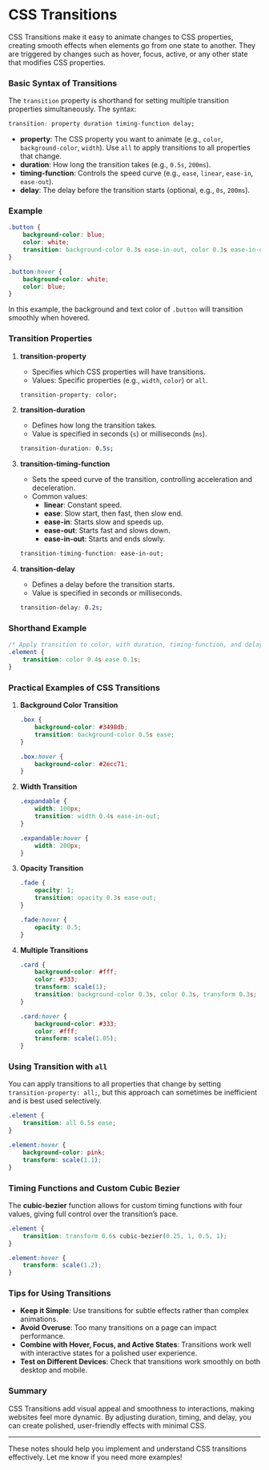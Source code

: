 # CSS Transitions

CSS Transitions make it easy to animate changes to CSS properties, creating smooth effects when elements go from one state to another. They are triggered by changes such as hover, focus, active, or any other state that modifies CSS properties.

### Basic Syntax of Transitions

The `transition` property is shorthand for setting multiple transition properties simultaneously. The syntax:

```css
transition: property duration timing-function delay;
```

- **property**: The CSS property you want to animate (e.g., `color`, `background-color`, `width`). Use `all` to apply transitions to all properties that change.
- **duration**: How long the transition takes (e.g., `0.5s`, `200ms`).
- **timing-function**: Controls the speed curve (e.g., `ease`, `linear`, `ease-in`, `ease-out`).
- **delay**: The delay before the transition starts (optional, e.g., `0s`, `200ms`).

### Example

```css
.button {
    background-color: blue;
    color: white;
    transition: background-color 0.3s ease-in-out, color 0.3s ease-in-out;
}

.button:hover {
    background-color: white;
    color: blue;
}
```

In this example, the background and text color of `.button` will transition smoothly when hovered.

### Transition Properties

1. **transition-property**
   - Specifies which CSS properties will have transitions.
   - Values: Specific properties (e.g., `width`, `color`) or `all`.

   ```css
   transition-property: color;
   ```

2. **transition-duration**
   - Defines how long the transition takes.
   - Value is specified in seconds (`s`) or milliseconds (`ms`).

   ```css
   transition-duration: 0.5s;
   ```

3. **transition-timing-function**
   - Sets the speed curve of the transition, controlling acceleration and deceleration.
   - Common values:
     - **linear**: Constant speed.
     - **ease**: Slow start, then fast, then slow end.
     - **ease-in**: Starts slow and speeds up.
     - **ease-out**: Starts fast and slows down.
     - **ease-in-out**: Starts and ends slowly.

   ```css
   transition-timing-function: ease-in-out;
   ```

4. **transition-delay**
   - Defines a delay before the transition starts.
   - Value is specified in seconds or milliseconds.

   ```css
   transition-delay: 0.2s;
   ```

### Shorthand Example

```css
/* Apply transition to color, with duration, timing-function, and delay */
.element {
    transition: color 0.4s ease 0.1s;
}
```

### Practical Examples of CSS Transitions

1. **Background Color Transition**

   ```css
   .box {
       background-color: #3498db;
       transition: background-color 0.5s ease;
   }

   .box:hover {
       background-color: #2ecc71;
   }
   ```

2. **Width Transition**

   ```css
   .expandable {
       width: 100px;
       transition: width 0.4s ease-in-out;
   }

   .expandable:hover {
       width: 200px;
   }
   ```

3. **Opacity Transition**

   ```css
   .fade {
       opacity: 1;
       transition: opacity 0.3s ease-out;
   }

   .fade:hover {
       opacity: 0.5;
   }
   ```

4. **Multiple Transitions**

   ```css
   .card {
       background-color: #fff;
       color: #333;
       transform: scale(1);
       transition: background-color 0.3s, color 0.3s, transform 0.3s;
   }

   .card:hover {
       background-color: #333;
       color: #fff;
       transform: scale(1.05);
   }
   ```

### Using Transition with `all`

You can apply transitions to all properties that change by setting `transition-property: all;`, but this approach can sometimes be inefficient and is best used selectively.

```css
.element {
    transition: all 0.5s ease;
}

.element:hover {
    background-color: pink;
    transform: scale(1.1);
}
```

### Timing Functions and Custom Cubic Bezier

The **cubic-bezier** function allows for custom timing functions with four values, giving full control over the transition’s pace.

```css
.element {
    transition: transform 0.6s cubic-bezier(0.25, 1, 0.5, 1);
}

.element:hover {
    transform: scale(1.2);
}
```

### Tips for Using Transitions

- **Keep it Simple**: Use transitions for subtle effects rather than complex animations.
- **Avoid Overuse**: Too many transitions on a page can impact performance.
- **Combine with Hover, Focus, and Active States**: Transitions work well with interactive states for a polished user experience.
- **Test on Different Devices**: Check that transitions work smoothly on both desktop and mobile.

### Summary

CSS Transitions add visual appeal and smoothness to interactions, making websites feel more dynamic. By adjusting duration, timing, and delay, you can create polished, user-friendly effects with minimal CSS.

---

These notes should help you implement and understand CSS transitions effectively. Let me know if you need more examples!